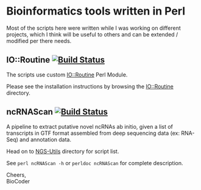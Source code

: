 Bioinformatics tools written in Perl 
====================================
Most of the scripts here were written while I was working on different projects, which I think will be useful to others and can be extended / modified per there needs.

IO::Routine [![Build Status](https://travis-ci.org/biocoder/Perl-for-Bioinformatics.png?branch=master)](https://travis-ci.org/biocoder/Perl-for-Bioinformatics)
----------------------------
The scripts use custom [IO::Routine](https://github.com/biocoder/Perl-for-Bioinformatics/tree/master/IO-Routine) Perl Module. 

Please see the installation instructions by browsing the [IO::Routine](https://github.com/biocoder/Perl-for-Bioinformatics/tree/master/IO-Routine) directory.

ncRNAScan [![Build Status](https://travis-ci.org/biocoder/Perl-for-Bioinformatics.png?branch=master)](https://travis-ci.org/biocoder/Perl-for-Bioinformatics)
--------------------------
A pipeline to extract putative novel ncRNAs ab initio, given a list of transcripts in GTF format assembled from deep sequencing data (ex: RNA-Seq) and annotation data.

Head on to [NGS-Utils](https://github.com/biocoder/Perl-for-Bioinformatics/tree/master/NGS-Utils) directory for script list.

See `perl ncRNAScan -h` or `perldoc ncRNAScan` for complete description.
 
Cheers,  
BioCoder

